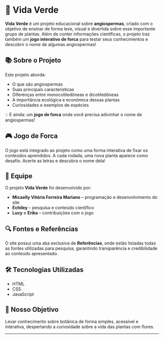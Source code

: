 # 🌿 Vida Verde

**Vida Verde** é um projeto educacional sobre **angiospermas**, criado com o objetivo de ensinar de forma leve, visual e divertida sobre esse importante grupo de plantas. Além de conter informações científicas, o projeto traz também um **jogo interativo de forca** para testar seus conhecimentos e descobrir o nome de algumas angiospermas!

## 📚 Sobre o Projeto

Este projeto aborda:

- O que são angiospermas  
- Suas principais características  
- Diferenças entre monocotiledôneas e dicotiledôneas  
- A importância ecológica e econômica dessas plantas  
- Curiosidades e exemplos de espécies  

💡 E ainda: um **jogo de forca** onde você precisa adivinhar o nome de angiospermas!

## 🎮 Jogo de Forca

O jogo está integrado ao projeto como uma forma interativa de fixar os conteúdos aprendidos. A cada rodada, uma nova planta aparece como desafio. Acerte as letras e descubra o nome dela!

## 👥 Equipe

O projeto **Vida Verde** foi desenvolvido por:

- **Micaelly Vitória Ferreira Mariano** – programação e desenvolvimento do site   
- **Echiley** – pesquisa e conteúdo científico  
- **Lucy** e **Erika** – contribuições com o jogo  

## 🔍 Fontes e Referências

O site possui uma aba exclusiva de **Referências**, onde estão listadas todas as fontes utilizadas para pesquisa, garantindo transparência e credibilidade ao conteúdo apresentado.

## 🛠️ Tecnologias Utilizadas

- HTML
- CSS
- JavaScript 

## 🌱 Nosso Objetivo

Levar conhecimento sobre botânica de forma simples, acessível e interativa, despertando a curiosidade sobre a vida das plantas com flores.

---